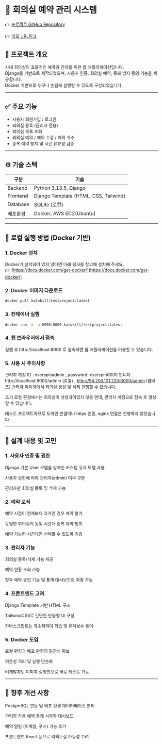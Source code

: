 # 🏢 회의실 예약 관리 시스템

👉 [프로젝트 GitHub Repository](https://github.com/19SangHyun/meeting-room-reservation)

👉  [데모 URL링크](http://54.206.101.220:8000/)

## 📌 프로젝트 개요
사내 회의실의 효율적인 예약과 관리를 위한 웹 애플리케이션입니다.  
Django를 기반으로 제작되었으며, 사용자 인증, 회의실 예약, 중복 방지 등의 기능을 제공합니다.  
Docker 기반으로 누구나 손쉽게 실행할 수 있도록 구성되었습니다.

---

## ✅ 주요 기능
- 사용자 회원가입 / 로그인
- 회의실 등록 (관리자 전용)
- 회의실 목록 조회
- 회의실 예약 / 예약 수정 / 예약 취소
- 중복 예약 방지 및 시간 유효성 검증

---

## ⚙️ 기술 스택
| 구분 | 기술 |
|------|------|
| Backend | Python 3.13.5, Django |
| Frontend | Django Template (HTML, CSS, Tailwind) |
| Database | SQLite (로컬) |
| 배포환경 | Docker, AWS EC2(Ubuntu) |

---

## 🐳 로컬 실행 방법 (Docker 기반)

### 1. Docker 설치
Docker가 설치되어 있지 않다면 아래 링크를 참고해 설치해 주세요.  
👉 [https://docs.docker.com/get-docker/](https://docs.docker.com/get-docker/)

### 2. Docker 이미지 다운로드
```bash
docker pull kalokill/testproject:latest
```

### 3. 컨테이너 실행
```bash
docker run -d -p 8000:8000 kalokill/testproject:latest
```

### 4. 웹 브라우저에서 접속

실행 후 http://localhost:8000 로 접속하면 웹 애플리케이션을 이용할 수 있습니다.

### 5. 사용 시 주의사항

관리자 계정 ID : everspinadmin , password: everspin0000 입니다.
http://localhost:8000/admin (로컬) , http://54.206.101.220:8000/admin (웹배포) 관리자 페이지에서 회의실 생성 및 삭제 진행할 수 있습니다.

초기 로컬 환경에서는 회의실이 생성되어있지 않을 텐데, 관리자 계정으로 접속 후 생성할 수 있습니다.

테스트 프로젝트이므로 도메인 연결이나 https 인증, nginx 연결은 진행하지 않았습니다.

---

## 🧱 설계 내용 및 고민

### 1. 사용자 인증 및 권한
Django 기본 User 모델을 상속한 커스텀 유저 모델 사용

사용자 권한에 따라 관리자(admin) 여부 구분

관리자만 회의실 등록 및 삭제 가능

### 2. 예약 로직
예약 시점이 현재보다 과거인 경우 예약 불가

동일한 회의실의 동일 시간대 중복 예약 방지

예약 가능한 시간대만 선택할 수 있도록 검증

### 3. 관리자 기능
회의실 등록/삭제 기능 제공

예약 현황 조회 가능

향후 예약 승인 기능 및 통계 대시보드로 확장 가능

### 4. 프론트엔드 고려
Django Template 기반 HTML 구조

TailwindCSS로 간단한 반응형 UI 구성

자바스크립트는 최소화하여 학습 및 유지보수 용이

### 5. Docker 도입
로컬 환경과 배포 환경의 일관성 확보

의존성 격리 및 실행 단순화

비개발자도 이미지 실행만으로 바로 테스트 가능

---


## 🚧 향후 개선 사항
PostgreSQL 연동 및 배포 환경 데이터베이스 분리

관리자 전용 예약 통계 시각화 대시보드

예약 알림 (이메일, 푸시) 기능 추가

프론트엔드 React 등으로 리팩토링 가능성 고려
